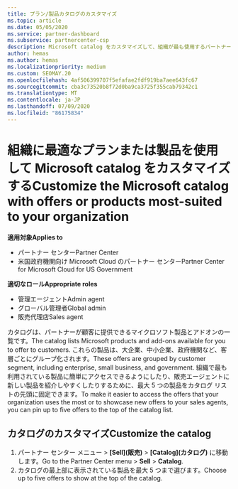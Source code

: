 ```yaml
---
title: プラン/製品カタログのカスタマイズ
ms.topic: article
ms.date: 05/05/2020
ms.service: partner-dashboard
ms.subservice: partnercenter-csp
description: Microsoft catalog をカスタマイズして、組織が最も使用するパートナープランや製品に簡単にアクセスできるようにする方法について説明します。
author: hemas
ms.author: hemas
ms.localizationpriority: medium
ms.custom: SEOMAY.20
ms.openlocfilehash: 4af506399707f5efafae2fdf919ba7aee643fc67
ms.sourcegitcommit: cba3c73520b8f72d0ba9ca3725f355cab79342c1
ms.translationtype: MT
ms.contentlocale: ja-JP
ms.lasthandoff: 07/09/2020
ms.locfileid: "86175834"
---
```

# <a name="customize-the-microsoft-catalog-with-offers-or-products-most-suited-to-your-organization"></a><span data-ttu-id="dc829-103">組織に最適なプランまたは製品を使用して Microsoft catalog をカスタマイズする</span><span class="sxs-lookup"><span data-stu-id="dc829-103">Customize the Microsoft catalog with offers or products most-suited to your organization</span></span>

<span data-ttu-id="dc829-104">**適用対象**</span><span class="sxs-lookup"><span data-stu-id="dc829-104">**Applies to**</span></span>

- <span data-ttu-id="dc829-105">パートナー センター</span><span class="sxs-lookup"><span data-stu-id="dc829-105">Partner Center</span></span>
- <span data-ttu-id="dc829-106">米国政府機関向け Microsoft Cloud のパートナー センター</span><span class="sxs-lookup"><span data-stu-id="dc829-106">Partner Center for Microsoft Cloud for US Government</span></span>

<span data-ttu-id="dc829-107">**適切なロール**</span><span class="sxs-lookup"><span data-stu-id="dc829-107">**Appropriate roles**</span></span>

- <span data-ttu-id="dc829-108">管理エージェント</span><span class="sxs-lookup"><span data-stu-id="dc829-108">Admin agent</span></span>
- <span data-ttu-id="dc829-109">グローバル管理者</span><span class="sxs-lookup"><span data-stu-id="dc829-109">Global admin</span></span>
- <span data-ttu-id="dc829-110">販売代理店</span><span class="sxs-lookup"><span data-stu-id="dc829-110">Sales agent</span></span>

<span data-ttu-id="dc829-111">カタログは、パートナーが顧客に提供できるマイクロソフト製品とアドオンの一覧です。</span><span class="sxs-lookup"><span data-stu-id="dc829-111">The catalog lists Microsoft products and add-ons available for you to offer to customers.</span></span> <span data-ttu-id="dc829-112">これらの製品は、大企業、中小企業、政府機関など、客層ごとにグループ化されます。</span><span class="sxs-lookup"><span data-stu-id="dc829-112">These offers are grouped by customer segment, including enterprise, small business, and government.</span></span> <span data-ttu-id="dc829-113">組織で最も利用されている製品に簡単にアクセスできるようにしたり、販売エージェントに新しい製品を紹介しやすくしたりするために、最大 5 つの製品をカタログ リストの先頭に固定できます。</span><span class="sxs-lookup"><span data-stu-id="dc829-113">To make it easier to access the offers that your organization uses the most or to showcase new offers to your sales agents, you can pin up to five offers to the top of the catalog list.</span></span>

## <a name="customize-the-catalog"></a><span data-ttu-id="dc829-114">カタログのカスタマイズ</span><span class="sxs-lookup"><span data-stu-id="dc829-114">Customize the catalog</span></span>

1. <span data-ttu-id="dc829-115">パートナー センター メニュー &gt; **[Sell]\(販売\)** &gt; **[Catalog]\(カタログ\)** に移動します。</span><span class="sxs-lookup"><span data-stu-id="dc829-115">Go to the Partner Center menu &gt; **Sell** &gt; **Catalog**.</span></span>
2. <span data-ttu-id="dc829-116">カタログの最上部に表示されている製品を最大 5 つまで選びます。</span><span class="sxs-lookup"><span data-stu-id="dc829-116">Choose up to five offers to show at the top of the catalog.</span></span>
